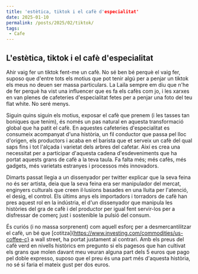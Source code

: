 ```yaml
---
title: 'estètica, tiktok i el cafè d'especialitat'
date: 2025-01-10
permalink: /posts/2025/02/tiktok/
tags: 
 - Cafe
---
```


## L'estètica, tiktok i el cafè d'especialitat

Ahir vaig fer un tiktok fent-me un cafè. No sé ben bé perquè el vaig fer, suposo que d'entre tots els motius que pot tenir algú per a penjar un tiktok els meus no deuen ser massa particulars. La Laila sempre em diu que n'he de fer perquè ha vist una influencer que es fa els cafès com jo, i les xarxes en van plenes de cafeteries d'especialitat fetes per a penjar una foto del teu flat white. No seré menys.

Siguin quins siguin els motius, exposar el cafè que prenem (i les tasses tan boniques que tenim), és només un pas natural en aquesta transformació global que ha patit el cafè. En aquestes cafeteries d'especialitat es consumeix acompanyat d'una història, un fil conductor que passa pel lloc d'origen, els productors i acaba en el barista que et serveix un cafè del qual saps fins i tot l'alçada i varietat dels arbres del cafetar. Així es crea una necessitat per a participar d'aquesta cadena d'esdeveniments que ha portat aquests grans de cafè a la teva taula. Fa falta més; més cafès, més gadgets, més varietats estranyes i processos més innovadors.

Dimarts passat llegia a un dissenyador per twitter explicar que la seva feina no és ser artista, deia que la seva feina era ser manipulador del mercat, enginyers culturals que creen il·lusions basades en una lluita per l'atenció, el desig, el control. Els últims anys els importadors i torradors de cafè han pres aquest rol en la indústria, el d'un dissenyador que manipula les històries del gra de cafè i del productor per igual fent servir-los per a disfressar de comerç just i sostenible la pulsió del consum.

És curiós (i no massa sorprenent) com aquell esforç per a desmercantilitzar el cafè, un bé que [cotitza]{https://www.investing.com/commodities/us-coffee-c} a wall street, ha portat justament al contrari. Amb els preus del cafè verd en nivells històrics em pregunto si els pagesos que han cultivat els grans que molen davant meu veuran alguna part dels 5 euros que pago pel doble expresso, suposo que el preu és una part més d'aquesta història, no sé si faria el mateix gust per dos euros.


